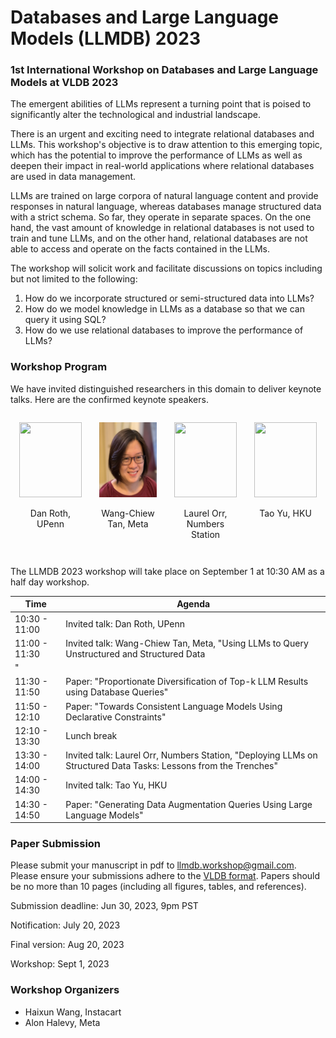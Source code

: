 # Databases and Large Language Models (LLMDB) 2023

### 1st International Workshop on Databases and Large Language Models at VLDB 2023

The emergent abilities of LLMs represent a turning point that is poised to significantly alter the technological and industrial landscape.

There is an urgent and exciting need to integrate relational databases and LLMs. This workshop's objective is to draw attention to this emerging topic, which has the potential to improve the performance of LLMs as well as deepen their impact in real-world applications where relational databases are used in data management.


LLMs are trained on large corpora of natural language content and provide responses in natural language, whereas databases manage structured data with a strict schema. So far, they operate in separate spaces. On the one hand, the vast amount of knowledge in relational databases is not used to train and tune LLMs, and on the other hand, relational databases are not able to access and operate on the facts contained in the LLMs.

The workshop will solicit work and facilitate discussions on topics including but not limited to the following:

1. How do we incorporate structured or semi-structured data into LLMs?
2. How do we model knowledge in LLMs as a database so that we can query it using SQL?
3. How do we use relational databases to improve the performance of LLMs?

### Workshop Program


We have invited distinguished researchers in this domain to deliver keynote talks. Here are the confirmed keynote speakers.

<div style="display: flex; flex-wrap: wrap; justify-content: space-between;">

<div style="flex: 1; margin: 1em; text-align: center;">
    <img src="https://directory.seas.upenn.edu/wp-content/uploads/2020/03/Roth-Dan.jpg" style="width: 100px; height: 120px;"/>
    <p>Dan Roth, UPenn</p>
</div>

<div style="flex: 1; margin: 1em; text-align: center;">
    <img src="tan.png" style="width: 100px; height: 120px;"/>
    <p>Wang-Chiew Tan, Meta</p>
</div>

<div style="flex: 1; margin: 1em; text-align: center;">
    <img src="https://lorr1.github.io/Laurel_Orr_Photo.jpeg" style="width: 100px; height: 120px;"/>
    <p>Laurel Orr, Numbers Station</p>
</div>

<div style="flex: 1; margin: 1em; text-align: center;">
    <img src="https://taoyds.github.io/assets/pics/tao_yu.jpeg" style="width: 100px; height: 120px;"/>
    <p>Tao Yu, HKU</p>
</div>

</div>

The LLMDB 2023 workshop will take place on September 1 at 10:30 AM as a half day workshop.

| Time | Agenda |
| --------------- | --------------- |
| 10:30 - 11:00   | Invited talk: Dan Roth, UPenn |
| 11:00 - 11:30   | Invited talk: Wang-Chiew Tan, Meta, "Using LLMs to Query Unstructured and Structured Data
" |
| 11:30 - 11:50   | Paper: "Proportionate  Diversification  of Top-k  LLM  Results  using Database  Queries"|
| 11:50 - 12:10   | Paper: "Towards Consistent Language Models Using Declarative Constraints" |
| 12:10 - 13:30   | Lunch break     |
| 13:30 - 14:00   | Invited talk: Laurel Orr, Numbers Station, "Deploying LLMs on Structured Data Tasks: Lessons from the Trenches" |
| 14:00 - 14:30   | Invited talk: Tao Yu, HKU |
| 14:30 - 14:50   | Paper: "Generating Data Augmentation Queries Using Large Language Models" |


### Paper Submission

Please submit your manuscript in pdf to [llmdb.workshop@gmail.com](mailto:llmdb.workshop@gmail.com). Please ensure your submissions adhere to the [VLDB format](https://vldb.org/pvldb/volumes/16/formatting). Papers should be no more than 10 pages (including all figures, tables, and references).

Submission deadline: Jun 30, 2023, 9pm PST

Notification: July 20, 2023

Final version: Aug 20, 2023

Workshop: Sept 1, 2023

### Workshop Organizers

* Haixun Wang, Instacart
* Alon Halevy, Meta
